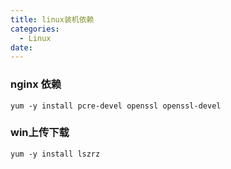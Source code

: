 ```yaml
---
title: linux装机依赖
categories:
  - Linux
date:
---
```


### nginx 依赖
```
yum -y install pcre-devel openssl openssl-devel
```

### win上传下载

```
yum -y install lszrz
```